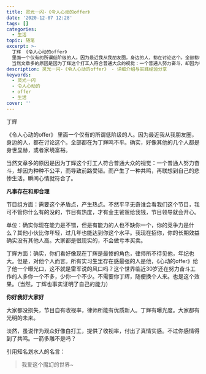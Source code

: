 ```yaml
---
title: 灵光一闪-《令人心动的offer》
date: '2020-12-07 12:28'
tags: []
categories:
  - 生活
topic: 随笔
excerpt: >-
  丁辉 《令人心动的offer》
  里面一个仅有的所谓低阶级的人。因为最近我从我朋友圈，身边的人，都在讨论这个。全部都在为丁辉鸣不平。确实，好像其他的几个人都是身世显赫，或者家境富裕。
  当然文章多的原因是因为丁辉这个打工人符合普通大众的视觉：一个普通人努力奋斗，却因为种种不公平，而导致前路受错。而产生了...
description: 灵光一闪-《令人心动的offer》 - 详细介绍与实践经验分享
keywords:
  - 灵光一闪
  - 令人心动的
  - offer
  - 生活
cover: ''
---
```


丁辉

《令人心动的offer》
里面一个仅有的所谓低阶级的人。因为最近我从我朋友圈，身边的人，都在讨论这个。全部都在为丁辉鸣不平。确实，好像其他的几个人都是身世显赫，或者家境富裕。

当然文章多的原因是因为丁辉这个打工人符合普通大众的视觉：一个普通人努力奋斗，却因为种种不公平，而导致前路受错。而产生了一种共鸣，再联想到自己的悲惨生活。瞬间心情就符合了。

**凡事存在和即合理**

节目组方面：需要这个矛盾点，产生热点。不然平平无奇谁会看我们这个节目，我可不管你什么有的没的，节目有热度，才有金主爸爸给我钱，节目领导就会开心。

单位：确实你现在能力是不错，但是有能力的人也不缺你一个，你的竞争力是什么？其他小伙比你年轻，过几年也能达到你这个水平。我现在招你，你的长期效益确实没有其他人高。大家都是很现实的，不会做亏本买卖。

丁辉方面：确实，你们看好像现在丁辉是最惨的角色，律师所不待见他，年纪也大。但是，对他个人而言。所有实习生里存在感最强的人是他，《心动的offer》给了他一个曝光口，这不就是雷军说的风口吗？这个世界临近30岁还在努力奋斗工作的人多你一个不多，少你一个不少。不需要你丁辉，随便换个人来。也是这个效果。（当然，丁辉也事实证明了自己的能力）

**你好我好大家好**

大家都没损失，节目自有收视率，律师所能有优质新人。丁辉有曝光度。大家都有光明的未来。

淡然，虽说作为观众好像白打工，提供了收视率，付出了真情实感。不过你感情得到了共鸣。一箭多雕不是吗？

引用知名划水人的名言：

> 我爱这个魔幻的世界~
